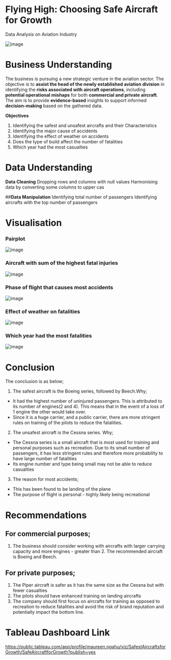 # Flying High: Choosing Safe Aircraft for Growth
Data Analysis on Aviation Industry

![image](https://github.com/user-attachments/assets/87db9349-7c3f-40d6-8862-dd5d678ffb32)

# **Business Understanding**

The business is pursuing a new strategic venture in the aviation sector. The objective is to **assist the head of the newly established aviation division** in identifying the **risks associated with aircraft operations**, including **potential operational mishaps** for both **commercial and private aircraft**. The aim is to provide **evidence-based** insights to support informed **decision-making** based on the gathered data.

**Objectives**


1.   Identifying the safest and unsafest aircrafts and their Characteristics
2.   Identifying the major cause of accidents
3.   Identifying the effect of weather on accidents
4.   Does the type of build affect the number of fatalities
5.   Which year had the most casualties


# **Data Understanding**

**Data Cleaning**
Dropping rows and columns with null values
Harmonising data by converting some columns to upper cas

##**Data Manipulation**
Identifying total number of passengers
Identifying aircrafts with the top number of passengers

# **Visualisation**

### **Pairplot**
![image](https://github.com/user-attachments/assets/f0f155ea-9fec-4cae-8c1b-744acf126f4c)


### **Aircraft with sum of the highest fatal injuries**

![image](https://github.com/user-attachments/assets/76c13672-7a55-433c-8e73-4d7207de7791)


### **Phase of flight that causes most accidents**

![image](https://github.com/user-attachments/assets/339d9227-4b03-442b-a2c5-7d121d8d49d5)


### **Effect of weather on fatalities**

![image](https://github.com/user-attachments/assets/62db90fc-a301-4cbf-bbc8-11648455c739)

### **Which year had the most fatalities**

![image](https://github.com/user-attachments/assets/bf85b924-98ec-4509-9260-528f0f9927aa)


# **Conclusion**
The conclusion is as below;

1.   The safest aircraft is the Boeing series, followed by Beech.Why;

*   It had the highest number of uninjured passengers. This is attributed to its number of engines(2 and 4). This means that in the event of a loss of 1 engine the other would take over.
*   Since it is a huge carrier, and a public carrier, there are more stringent rules on training of the pilots to reduce the fatalities.

2.   The unsafest aircraft is the Cessna series. Why;

*   The Cessna series is a small aircraft that is most used for training and personal purposes such as recreation. Due to its small number of passengers, it has less stringent rules and therefore more probability to have large number of fatalities
*   Its engine number and type being small may not be able to reduce casualties

3. The reason for most accidents;

*   This has been found to be landing of the plane
*   The purpose of flight is personal - highly likely being recreational

# **Recommendations**

## **For commercial purposes;**

1. The business should consider working with aircrafts with larger carrying capacity and more engines - greater than 2. The recommended aircraft is Boeing and Beech.

## **For private purposes;**
1. The Piper aircraft is safer as it has the same size as the Cessna but with fewer casualties
2. The pilots should have enhanced training on landing aircrafts
3. The company should first focus on aircrafts for training as opposed to recreation to reduce fatalities and avoid the risk of brand reputation and potentially impact the bottom line.


# **Tableau Dashboard Link**
https://public.tableau.com/app/profile/maureen.ngahu/viz/SafestAircraftsforGrowth/SafeAircraftforGrowth?publish=yes
